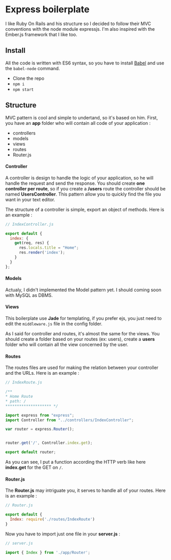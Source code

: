 Express boilerplate
================

I like Ruby On Rails and his structure so I decided to follow their MVC conventions with the node module expressjs. I'm also inspired
with the Ember.js framework that I like too.

## Install

All the code is written with ES6 syntax, so you have to install [Babel](https://babeljs.io/docs/using-babel/) and use the `babel-node` command.


- Clone the repo 
- `npm i`
- `npm start`

## Structure

MVC pattern is cool and simple to undertand, so it's based on him.
First, you have an **app** folder who will contain all code of your application :

- controllers
- models
- views
- routes
- Router.js

#### Controller

A controller is design to handle the logic of your application, so he will handle the request and send the response. You should create **one controller per route**, so if you create a **/users** route the controller should be named **UsersController**. This pattern allow you to quickly find the file you want in your text editor. 

The structure of a controller is simple, export an object of methods. Here is an example :
```js
// IndexController.js

export default {
  index: {
    get(req, res) {
      res.locals.title = "Home";
      res.render('index');
    }
  }
};
```

#### Models

Actualy, I didn't implemented the Model pattern yet. I should coming soon with MySQL as DBMS.


#### Views

This boilerplate use **Jade** for templating, if you prefer ejs, you just need to edit the `middleware.js` file in the config folder.

As I said for controller and routes, it's almost the same for the views. You should create a folder based on your routes (ex: users), create a
**users** folder who will contain all the view concerned by the user.

#### Routes

The routes files are used for making the relation between your controller and the URLs. Here is an example :
```js
// IndexRoute.js

/**
* Home Route
* path: /
******************** */

import express from "express";
import Controller from "../controllers/IndexController";

var router = express.Router();


router.get('/', Controller.index.get);

export default router;
```

As you can see, I put a function according the HTTP verb like here **index.get** for the GET on `/`.

#### Router.js

The **Router.js** may intriguate you, it serves to handle all of your routes. Here is an example :
```js
// Router.js

export default {
  Index: require('./routes/IndexRoute')
}
```
Now you have to import just one file in your **server.js** :
```js
// server.js

import { Index } from './app/Router';
```
